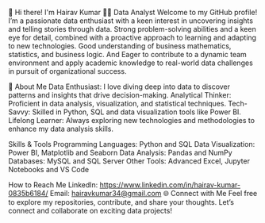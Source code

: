 👋 Hi there! I'm Hairav Kumar
🧑‍💻 Data Analyst 
Welcome to my GitHub profile! I’m a passionate data enthusiast with a keen interest in uncovering insights and telling stories through data.
Strong problem-solving abilities and a keen eye for detail, combined with a proactive approach to learning and adapting to new technologies. 
Good understanding of business mathematics, statistics, and business logic. 
And Eager to contribute to a dynamic team environment and apply academic knowledge to real-world data challenges in pursuit of organizational success.

🌟 About Me
Data Enthusiast: I love diving deep into data to discover patterns and insights that drive decision-making.
Analytical Thinker: Proficient in data analysis, visualization, and statistical techniques.
Tech-Savvy: Skilled in Python, SQL and data visualization tools like Power BI.
Lifelong Learner: Always exploring new technologies and methodologies to enhance my data analysis skills.

Skills & Tools
Programming Languages: Python and SQL
Data Visualization: Power BI, Matplotlib and Seaborn
Data Analysis: Pandas and NumPy
Databases: MySQL and SQL Server
Other Tools: Advanced Excel, Jupyter Notebooks and VS Code 

How to Reach Me
LinkedIn: https://www.linkedin.com/in/hairav-kumar-0835b6184/
Email: hairavkumar34@gmail.com
🌐 Connect with Me
Feel free to explore my repositories, contribute, and share your thoughts. Let’s connect and collaborate on exciting data projects!
